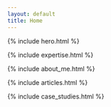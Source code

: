 ```yaml
---
layout: default
title: Home
---
```


{% include hero.html %}

{% include expertise.html %}

{% include about_me.html %}

{% include articles.html %}

{% include case_studies.html %}